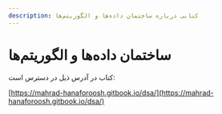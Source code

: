 ```yaml
---
description: کتابی درباره ساختمان داده‌ها و الگوریتم‌ها
---
```


# ساختمان داده‌ها و الگوریتم‌ها

کتاب در آدرس ذیل در دسترس است:

[https://mahrad-hanaforoosh.gitbook.io/dsa/](https://mahrad-hanaforoosh.gitbook.io/dsa/)

